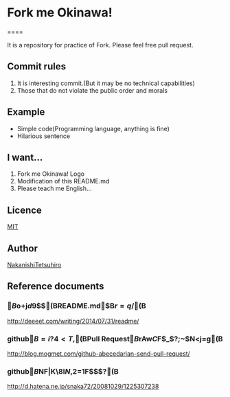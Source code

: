 # Fork me Okinawa!
====

It is a repository for practice of Fork.
Please feel free pull request.

## Commit rules

1. It is interesting commit.(But it may be no technical capabilities)
2. Those that do not violate the public order and morals

## Example

* Simple code(Programming language, anything is fine)
* Hilarious sentence

## I want...

1. Fork me Okinawa! Logo
2. Modification of this README.md
3. Please teach me English...

## Licence

[MIT](https://github.com/tcnksm/tool/blob/master/LICENCE)

## Author

[NakanishiTetsuhiro](https://github.com/NakanishiTetsuhiro)

## Reference documents

### $B$o$+$j$d$9$$(BREADME.md$B$r=q$/(B

http://deeeet.com/writing/2014/07/31/readme/

### github$B=i?4<T$,(BPull Request$B$rAw$C$F$_$?;~$N<j=g(B

http://blog.mogmet.com/github-abecedarian-send-pull-request/

### github$B$NF|K\8l$N%3%a%s%H$,2=$1$F$$$?(B

http://d.hatena.ne.jp/snaka72/20081029/1225307238

